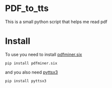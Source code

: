 # PDF_to_tts
This is a small python script that helps me read pdf 

# Install
To use you need to install [pdfminer.six](https://github.com/pdfminer/pdfminer.six)

`pip install pdfminer.six`

and you also need [pyttsx3](https://pypi.org/project/pyttsx3/)

`pip install pyttsx3 `
